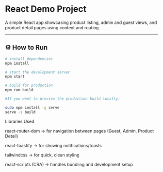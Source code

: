 # React Demo Project

A simple React app showcasing product listing, admin and guest views, and product detail pages using context and routing.

---

## ⚙️ How to Run

```bash
# install dependencies
npm install

# start the development server
npm start

# build for production
npm run build

#If you want to preview the production build locally:

sudo npm install -g serve
serve -s build
```

Libraries Used

react-router-dom → for navigation between pages (Guest, Admin, Product Detail)

react-toastify → for showing notifications/toasts

tailwindcss → for quick, clean styling

react-scripts (CRA) → handles bundling and development setup
